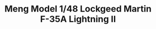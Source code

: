 ---
layout: product
title: "Meng Model 1/48 Lockgeed Martin F-35A Lightning II"
price: "6500" 
desc: "N/A"
img_path: "/assets/img/MM-LS-007.webp"
brand: "N/A"
available: false
special_offer: false
new: false
soon: false
cat: "010000"
subcat: "011000"
subsubcat: "0N/A"
sifra: "MM-LS-007"
popular: false
spec: false
---